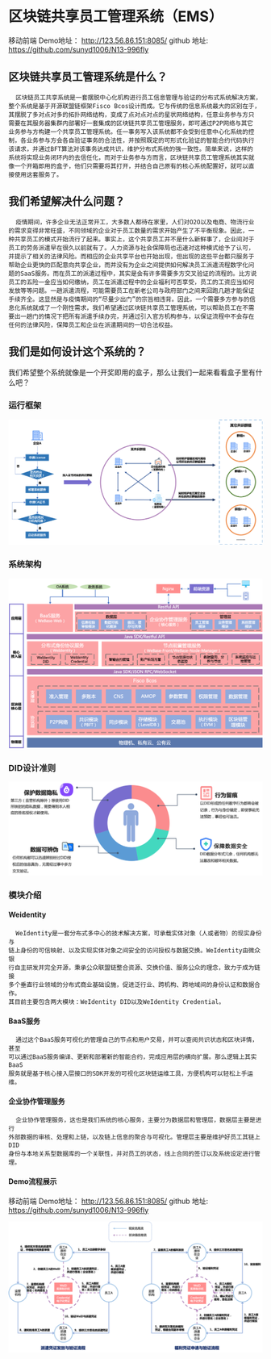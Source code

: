# 区块链共享员工管理系统（EMS）

移动前端 Demo地址： http://123.56.86.151:8085/ 
github 地址:  https://github.com/sunyd1006/N13-996fly 



## 区块链共享员工管理系统是什么？

	  区块链员工共享系统是一套摆脱中心化机构进行员工信息管理与验证的分布式系统解决方案，
	整个系统是基于开源联盟链框架Fisco Bcos设计而成。它与传统的信息系统最大的区别在于，
	其摆脱了多对点对多的拓扑网络结构，变成了点对点对点的星状网络结构，任意业务参与方只
	需要在其服务器集群内部署好一套集成的区块链共享员工管理服务，即可通过P2P网络与其它
	业务参与方构建一个共享员工管理系统。任一事务写入该系统都不会受到任意中心化系统的控
	制，各业务参与方会各自验证事务的合法性，并按照既定的可形式化验证的智能合约代码执行
	该请求，并通过BFT算法对该事务达成共识，维护分布式系统的强一致性。简单来说，这样的
	系统将实现业务闭环内的去信任化，而对于业务参与方而言，区块链共享员工管理系统其实就
	像一个开箱即用的盒子，他们只需要将其打开，并结合自己原有的核心系统配置好，就可以直
	接使用这套服务了。

## 我们希望解决什么问题？
	  疫情期间，许多企业无法正常开工，大多数人都待在家里，人们对O2O以及电商、物流行业
	的需求变得非常旺盛，不同领域的企业对于员工数量的需求开始产生了不平衡现象。因此，一
	种共享员工的模式开始流行了起来。事实上，这个共享员工并不是什么新鲜事了，企业间对于
	员工的劳务派遣早在很久以前就有了。人力资源与社会保障局也迅速对这种模式给予了认可，
	并提示了相关的法律风险。而相应的企业共享平台也开始出现，但出现的这些平台都只服务于
	帮助企业更快的匹配意向共享企业，而并没有为企业之间提供如何解决员工派遣流程数字化问
	题的SaaS服务。而在员工的派遣过程中，其实是会有许多需要多方交叉验证的流程的。比方说
	员工的五险一金应当如何缴纳，员工在派遣过程中的企业福利可否享受，员工的工资应当如何
	发放等等问题。一趟派遣流程，可能需要员工在新老公司与政府部门之间来回跑几趟才能保证
	手续齐全。这显然是与疫情期间的“尽量少出门”的宗旨相违背。因此，一个需要多方参与的信
	息化系统就成了一个刚性需求，我们希望通过区块链共享员工管理系统，可以帮助员工在不需
	要出一趟门的情况下把所有派遣手续办完，并通过引入官方机构参与，以保证流程中不会存在
	任何的法律风险，保障员工和企业在派遣期间的一切合法权益。

## 我们是如何设计这个系统的？
我们希望整个系统就像是一个开奖即用的盒子，那么让我们一起来看看盒子里有什么吧？
### 运行框架
![Image text](.//photo/operation.png)
### 系统架构
![Image text](.//photo/photo1.png)
### DID设计准则
![Image text](.//photo/DID.png)
### 模块介绍
#### Weidentity
	  WeIdentity是一套分布式多中心的技术解决方案，可承载实体对象（人或者物）的现实身份与
	链上身份的可信映射、以及实现实体对象之间安全的访问授权与数据交换。WeIdentity由微众银
	行自主研发并完全开源，秉承公众联盟链整合资源、交换价值、服务公众的理念，致力于成为链接
	多个垂直行业领域的分布式商业基础设施，促进泛行业、跨机构、跨地域间的身份认证和数据合作。
	其目前主要包含两大模块：WeIdentity DID以及WeIdentity Credential。

#### BaaS服务
	  通过这个BaaS服务可视化的管理自己的节点和用户交易，并可以查阅共识状态和区块详情，甚至
	可以通过BaaS服务编译、更新和部署新的智能合约，完成应用层的横向扩展。那么逻辑上其实BaaS
	服务就是基于核心接入层接口的SDK开发的可视化区块链运维工具，方便机构可以轻松上手运维。

#### 企业协作管理服务
      企业协作管理服务，这也是我们系统的核心服务，主要分为数据层和管理层，数据层主要是进行
    外部数据的审核、处理和上链，以及链上信息的聚合与可视化。管理层主要是维护好员工其链上DID
    身份与本地关系型数据库的一个关联性，并对员工的状态，线上合同的签订以及系统设定进行管理。

#### Demo流程展示

移动前端 Demo地址： http://123.56.86.151:8085/ 
github 地址: https://github.com/sunyd1006/N13-996fly 

![Image text](.//photo/demo.png)

